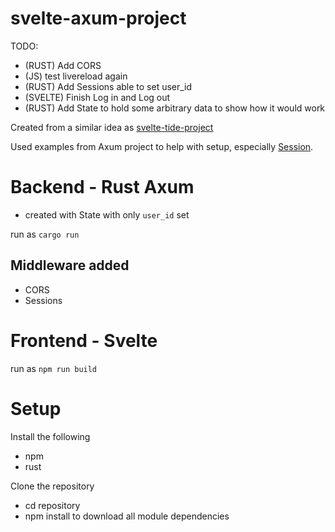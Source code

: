 # svelte-axum-project

TODO:
- (RUST) Add CORS
- (JS) test livereload again
- (RUST) Add Sessions
    able to set user_id
- (SVELTE) Finish Log in and Log out
- (RUST) Add State to hold some arbitrary data to show how it would work

Created from a similar idea as [svelte-tide-project](https://github.com/jbertovic/svelte-tide-project)

Used examples from Axum project to help with setup, especially [Session](https://github.com/tokio-rs/axum/tree/main/examples/sessions).

# Backend - Rust Axum

- created with State with only `user_id` set

run as `cargo run`

## Middleware added
- CORS
- Sessions

# Frontend - Svelte

run as `npm run build`

# Setup

Install the following
- npm 
- rust

Clone the repository
- cd repository
- npm install to download all module dependencies